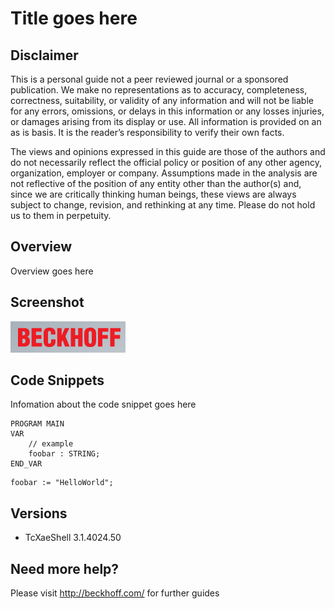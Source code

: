 # Title goes here

## Disclaimer

This is a personal guide not a peer reviewed journal or a sponsored publication. We make
no representations as to accuracy, completeness, correctness, suitability, or validity of any
information and will not be liable for any errors, omissions, or delays in this information or any
losses injuries, or damages arising from its display or use. All information is provided on an as
is basis. It is the reader’s responsibility to verify their own facts.

The views and opinions expressed in this guide are those of the authors and do not
necessarily reflect the official policy or position of any other agency, organization, employer or
company. Assumptions made in the analysis are not reflective of the position of any entity
other than the author(s) and, since we are critically thinking human beings, these views are
always subject to change, revision, and rethinking at any time. Please do not hold us to them
in perpetuity.

## Overview

Overview goes here

## Screenshot

![image](./docs/images/Screenshot.png)

## Code Snippets
Infomation about the code snippet goes here

```
PROGRAM MAIN
VAR
	// example
	foobar : STRING;
END_VAR
```

```
foobar := "HelloWorld";
```

## Versions

- TcXaeShell 3.1.4024.50

## Need more help?

Please visit http://beckhoff.com/ for further guides
